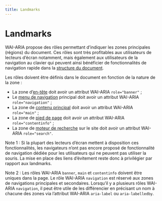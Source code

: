 ```yaml
---
title: Landmarks
---
```


# Landmarks


WAI-ARIA propose des rôles permettant d’indiquer les zones principales (régions) du document. Ces rôles sont très profitables aux utilisateurs de lecteurs d’écran notamment, mais également aux utilisateurs de la navigation au clavier qui peuvent ainsi bénéficier de fonctionnalités de navigation rapide dans la [structure du document](/rgaa/glossaire/structure-du-document).

Les rôles doivent être définis dans le document en fonction de la nature de la zone :

- La zone d’[en-tête](/rgaa/glossaire/zone-d-en-tete) doit avoir un attribut WAI-ARIA `role="banner"` ;
- Le [menu de navigation](/rgaa/glossaire/menu-et-barre-de-navigation) principal doit avoir un attribut WAI-ARIA `role="navigation"` ;
- La zone de [contenu principal](/rgaa/glossaire/zone-de-contenu-principal) doit avoir un attribut WAI-ARIA `role="main"` ;
- La zone de [pied de page](/rgaa/glossaire/zone-de-pied-de-page) doit avoir un attribut WAI-ARIA `role="contentinfo"` ;
- La zone de [moteur de recherche](/rgaa/glossaire/moteur-de-recherche-interne-a-un-site-web) sur le site doit avoir un attribut WAI-ARIA `role="search"`.

Note 1 : Si la plupart des lecteurs d’écran mettent à disposition ces fonctionnalités, les navigateurs n’ont pas encore proposé de fonctionnalité de navigation dédiée pour les utilisateurs qui ne peuvent pas utiliser la souris. La mise en place des liens d’évitement reste donc à privilégier par rapport aux <span lang="en">landmarks</span>.

Note 2 : Les rôles WAI-ARIA `banner`, `main` et `contentinfo` doivent être uniques dans la page. Le rôle WAI-ARIA `navigation` est réservé aux zones de navigations principales et secondaires. Lorsqu’il y a plusieurs rôles WAI-ARIA `navigation`, il peut être utile de les différencier en précisant un nom à chacune des zones via l’attribut WAI-ARIA `aria-label` ou `aria-labelledby`.
